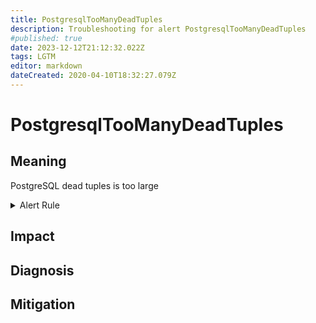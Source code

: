 ```yaml
---
title: PostgresqlTooManyDeadTuples
description: Troubleshooting for alert PostgresqlTooManyDeadTuples
#published: true
date: 2023-12-12T21:12:32.022Z
tags: LGTM
editor: markdown
dateCreated: 2020-04-10T18:32:27.079Z
---
```


# PostgresqlTooManyDeadTuples

## Meaning
[//]: # "Short paragraph that explains what the alert means"
PostgreSQL dead tuples is too large

<details>
  <summary>Alert Rule</summary>

  ```yaml
alert: PostgresqlTooManyDeadTuples
expr: ((pg_stat_user_tables_n_dead_tup > 10000) / (pg_stat_user_tables_n_live_tup + pg_stat_user_tables_n_dead_tup)) >= 0.1
for: 2m
labels:
    severity: warning
annotations:
    summary: Postgresql too many dead tuples (instance {{ $labels.instance }})
    description: |-
        PostgreSQL dead tuples is too large
          VALUE = {{ $value }}
          LABELS = {{ $labels }}
    runbook: http://wiki.ringsq.io/runbook/PostgresqlTooManyDeadTuples

  ```
</details>


## Impact
[//]: # "What could / will happen if the alert is not addressed"



## Diagnosis
[//]: # "Steps to take to identify the cause of the problem"



## Mitigation
[//]: # "The steps necessary to resolve the alert"
